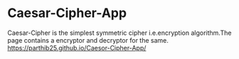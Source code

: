 # Caesar-Cipher-App
Caesar-Cipher is the simplest symmetric cipher i.e.encryption algorithm.The page contains a encryptor and decryptor for the same.
https://parthib25.github.io/Caesor-Cipher-App/

